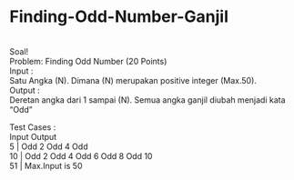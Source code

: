 # Finding-Odd-Number-Ganjil
<br>
Soal!
<br>
Problem:  Finding Odd Number (20 Points) 
<br>
Input : 
<br> 
Satu Angka (N). Dimana (N) merupakan positive integer (Max.50). 
<br>
Output :
<br> 
Deretan angka dari 1 sampai (N). Semua angka ganjil diubah menjadi kata  “Odd” 
<br>

Test Cases : <br>
Input 	  Output<br>
5 	   |  Odd 2 Odd 4 Odd<br>
10 	   |  Odd 2 Odd 4 Odd 6 Odd 8 Odd 10<br>
51 	   |  Max.Input is 50<br>

